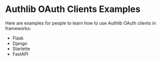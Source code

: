 # Authlib OAuth Clients Examples

Here are examples for people to learn how to use Authlib OAuth clients
in frameworks:

- Flask
- Django
- Starlette
- FastAPI
